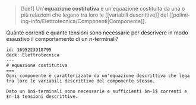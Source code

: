 >[!def]
>Un'**equazione costitutiva** è un'equazione costituita da una o più relazioni che legano tra loro le [[variabili descrittive]] del [[polimi-ing-info/Elettrotecnica/Componenti|Componente]].

Quante correnti e quante tensioni sono necessarie per descrivere in modo esaustivo il comportamento di un $n$-terminali?


```anki
id: 1695223918795
deck: Elettrotecnica
---
# equazione costitutiva
===
Ogni componente è caratterizzato da un'equazione descrittiva che lega tra loro le variabili descrittive del componente stesso.

Dato un $n$-terminali sono necessarie e sufficienti $n-1$ correnti e $n-1$ tensioni descrittive.
```
